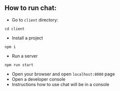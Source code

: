 ## How to run chat:

- Go to `client` directory:
```
cd client
```

- Install a project
```
npm i
```

- Run a server
```
npm run start
```

- Open your browser and open `localhost:8080` page
- Open a developer console
- Instructions how to use chat will be in a console 


